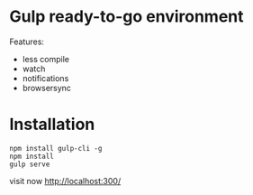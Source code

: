 # Gulp ready-to-go environment

Features:

 * less compile
 * watch
 * notifications
 * browsersync

# Installation

```
npm install gulp-cli -g
npm install
gulp serve
```

visit now [http://localhost:300/](http://localhost:300/)

